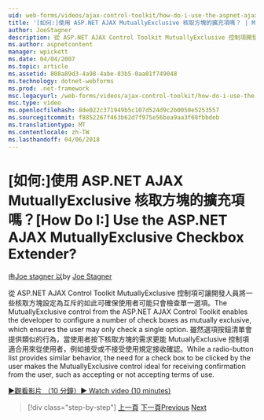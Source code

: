 ```yaml
---
uid: web-forms/videos/ajax-control-toolkit/how-do-i-use-the-aspnet-ajax-mutuallyexclusive-checkbox-extender
title: '[如何:]使用 ASP.NET AJAX MutuallyExclusive 核取方塊的擴充項嗎？ | Microsoft Docs'
author: JoeStagner
description: 從 ASP.NET AJAX Control Toolkit MutuallyExclusive 控制項開發人員用來設定多個核取方塊互為獨佔，哪些電子...
ms.author: aspnetcontent
manager: wpickett
ms.date: 04/04/2007
ms.topic: article
ms.assetid: 808a89d3-4a98-4abe-83b5-0aa01f749048
ms.technology: dotnet-webforms
ms.prod: .net-framework
msc.legacyurl: /web-forms/videos/ajax-control-toolkit/how-do-i-use-the-aspnet-ajax-mutuallyexclusive-checkbox-extender
msc.type: video
ms.openlocfilehash: 8de022c371949b5c107d524d9c2b0050e5253557
ms.sourcegitcommit: f8852267f463b62d7f975e56bea9aa3f68fbbdeb
ms.translationtype: MT
ms.contentlocale: zh-TW
ms.lasthandoff: 04/06/2018
---
```

<a name="how-do-i-use-the-aspnet-ajax-mutuallyexclusive-checkbox-extender"></a><span data-ttu-id="ebef7-104">[如何:]使用 ASP.NET AJAX MutuallyExclusive 核取方塊的擴充項嗎？</span><span class="sxs-lookup"><span data-stu-id="ebef7-104">[How Do I:] Use the ASP.NET AJAX MutuallyExclusive Checkbox Extender?</span></span>
====================
<span data-ttu-id="ebef7-105">由[Joe stagner 以](https://github.com/JoeStagner)</span><span class="sxs-lookup"><span data-stu-id="ebef7-105">by [Joe Stagner](https://github.com/JoeStagner)</span></span>

<span data-ttu-id="ebef7-106">從 ASP.NET AJAX Control Toolkit MutuallyExclusive 控制項可讓開發人員將一些核取方塊設定為互斥的如此可確保使用者可能只會檢查單一選項。</span><span class="sxs-lookup"><span data-stu-id="ebef7-106">The MutuallyExclusive control from the ASP.NET AJAX Control Toolkit enables the developer to configure a number of check boxes as mutually exclusive, which ensures the user may only check a single option.</span></span> <span data-ttu-id="ebef7-107">雖然選項按鈕清單會提供類似的行為，當使用者按下核取方塊的需求更能 MutuallyExclusive 控制項適合用來從使用者，例如接受或不接受使用規定接收確認。</span><span class="sxs-lookup"><span data-stu-id="ebef7-107">While a radio-button list provides similar behavior, the need for a check box to be clicked by the user makes the MutuallyExclusive control ideal for receiving confirmation from the user, such as accepting or not accepting terms of use.</span></span>

[<span data-ttu-id="ebef7-108">&#9654;觀看影片 （10 分鐘）</span><span class="sxs-lookup"><span data-stu-id="ebef7-108">&#9654; Watch video (10 minutes)</span></span>](https://channel9.msdn.com/Blogs/ASP-NET-Site-Videos/how-do-i-use-the-aspnet-ajax-mutuallyexclusive-checkbox-extender)

> [!div class="step-by-step"]
> <span data-ttu-id="ebef7-109">[上一頁](how-do-i-use-the-aspnet-ajax-maskededit-controls.md)
> [下一頁](how-do-i-use-the-aspnet-ajax-nobot-control.md)</span><span class="sxs-lookup"><span data-stu-id="ebef7-109">[Previous](how-do-i-use-the-aspnet-ajax-maskededit-controls.md)
[Next](how-do-i-use-the-aspnet-ajax-nobot-control.md)</span></span>
